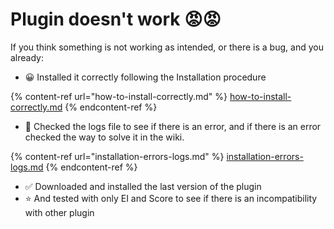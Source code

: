 # Plugin doesn't work 😡😡

If you think something is not working as intended, or there is a bug, and you already:

* 😀 Installed it correctly following the Installation procedure

{% content-ref url="how-to-install-correctly.md" %}
[how-to-install-correctly.md](how-to-install-correctly.md)
{% endcontent-ref %}

* 📃 Checked the logs file to see if there is an error, and if there is an error checked the way to solve it in the wiki.

{% content-ref url="installation-errors-logs.md" %}
[installation-errors-logs.md](installation-errors-logs.md)
{% endcontent-ref %}

* ✅ Downloaded and installed the last version of the plugin
* ⭐ And tested with only EI and Score to see if there is an incompatibility with other plugin
